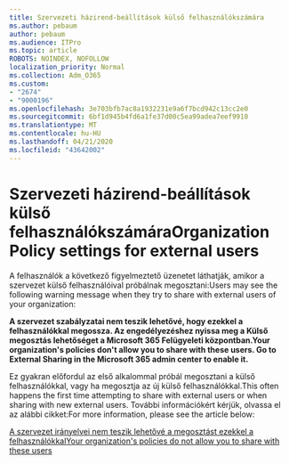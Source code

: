```yaml
---
title: Szervezeti házirend-beállítások külső felhasználókszámára
ms.author: pebaum
author: pebaum
ms.audience: ITPro
ms.topic: article
ROBOTS: NOINDEX, NOFOLLOW
localization_priority: Normal
ms.collection: Adm_O365
ms.custom:
- "2674"
- "9000196"
ms.openlocfilehash: 3e703bfb7ac8a1932231e9a6f7bcd942c13cc2e0
ms.sourcegitcommit: 6bf1d945b4fd6a1fe37d00c5ea99adea7eef9910
ms.translationtype: MT
ms.contentlocale: hu-HU
ms.lasthandoff: 04/21/2020
ms.locfileid: "43642002"
---
```

# <a name="organization-policy-settings-for-external-users"></a><span data-ttu-id="07b30-102">Szervezeti házirend-beállítások külső felhasználókszámára</span><span class="sxs-lookup"><span data-stu-id="07b30-102">Organization Policy settings for external users</span></span>

<span data-ttu-id="07b30-103">A felhasználók a következő figyelmeztető üzenetet láthatják, amikor a szervezet külső felhasználóival próbálnak megosztani:</span><span class="sxs-lookup"><span data-stu-id="07b30-103">Users may see the following warning message when they try to share with external users of your organization:</span></span> 

   <span data-ttu-id="07b30-104">**A szervezet szabályzatai nem teszik lehetővé, hogy ezekkel a felhasználókkal megossza. Az engedélyezéshez nyissa meg a Külső megosztás lehetőséget a Microsoft 365 Felügyeleti központban.**</span><span class="sxs-lookup"><span data-stu-id="07b30-104">**Your organization's policies don't allow you to share with these users. Go to External Sharing in the Microsoft 365 admin center to enable it.**</span></span> 

<span data-ttu-id="07b30-105">Ez gyakran előfordul az első alkalommal próbál megosztani a külső felhasználókkal, vagy ha megosztja az új külső felhasználókkal.</span><span class="sxs-lookup"><span data-stu-id="07b30-105">This often happens the first time attempting to share with external users or when sharing with new external users.</span></span> <span data-ttu-id="07b30-106">További információkért kérjük, olvassa el az alábbi cikket:</span><span class="sxs-lookup"><span data-stu-id="07b30-106">For more information, please see the article below:</span></span>

[<span data-ttu-id="07b30-107">A szervezet irányelvei nem teszik lehetővé a megosztást ezekkel a felhasználókkal</span><span class="sxs-lookup"><span data-stu-id="07b30-107">Your organization's policies do not allow you to share with these users</span></span>](https://docs.microsoft.com/sharepoint/support/administration/organization-policies-do-not-allow-you-to-share-with-users-error)







